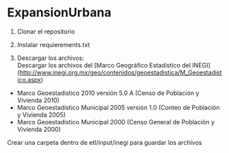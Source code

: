 # ExpansionUrbana

1. Clonar el repositorio    
2. Instalar requierements.txt    

3. Descargar los archivos:    
Descargar los archivos del [Marco Geográfico Estadístico del INEGI] (http://www.inegi.org.mx/geo/contenidos/geoestadistica/M_Geoestadistico.aspx)    
  - Marco Geoestadístico 2010 versión 5.0 A (Censo de Población y Vivienda 2010)    
  - Marco Geoestadístico Municipal 2005 versión 1.0 (Conteo de Población y Vivienda 2005)    
  - Marco Geoestadístico Municipal 2000 (Censo General de Población y Vivienda 2000)    

Crear una carpeta dentro de etl/input/inegi para guardar los archivos

